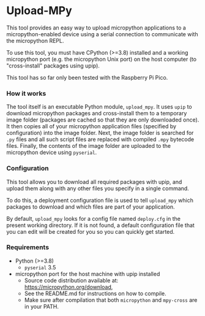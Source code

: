 # Upload-MPy

This tool provides an easy way to upload micropython applications 
to a micropython-enabled device using a serial connection to communicate
with the micropython REPL. 

To use this tool, you must have CPython (>=3.8) installed and a working 
micropython port (e.g. the micropython Unix port) on the host computer 
(to "cross-install" packages using upip).

This tool has so far only been tested with the Raspberry Pi Pico.

### How it works

The tool itself is an executable Python module, `upload_mpy`. It uses `upip`
to download micropython packages and cross-install them to a temporary image folder 
(packages are cached so that they are only downloaded once).
It then copies all of your micropython application files (specified by configuration)
into the image folder. Next, the image folder is searched for `.py` files and all
such script files are replaced with compiled `.mpy` bytecode files. Finally, 
the contents of the image folder are uploaded to the micropython device using `pyserial`.

### Configuration
This tool allows you to download all required packages with upip, and 
upload them along with any other files you specify in a single command.

To do this, a deployment configuration file is used to tell `upload_mpy`
which packages to download and which files are part of your application.

By default, `upload_mpy` looks for a config file named `deploy.cfg` 
in the present working directory. If it is not found, a default configuration
file that you can edit will be created for you so you can quickly get started.

### Requirements

* Python (>=3.8)
  - `pyserial` 3.5
* micropython port for the host machine with upip installed
  - Source code distribution available at: https://micropython.org/download, 
  - See the README.md for instructions on how to compile.
  - Make sure after compilation that both `micropython` and `mpy-cross` are in your PATH.